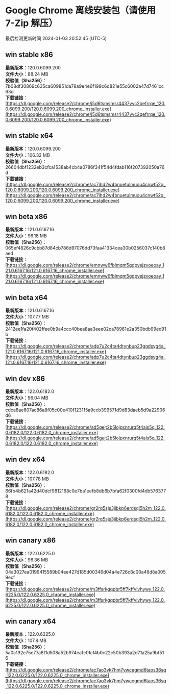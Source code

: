 # Google Chrome 离线安装包（请使用 7-Zip 解压）
最后检测更新时间
2024-01-03 20:52:45 (UTC-5)

## win stable x86
**最新版本**：120.0.6099.200  
**文件大小**：88.24 MB  
**校验值（Sha256）**：7b08df30869c635ca609851da78a9e4e6f199c6d821e55c6002a47d7461cc63d  
**下载链接**：[https://dl.google.com/release2/chrome/j5d6tsmsmsr4437yvc2qefrrqe_120.0.6099.200/120.0.6099.200_chrome_installer.exe](https://dl.google.com/release2/chrome/j5d6tsmsmsr4437yvc2qefrrqe_120.0.6099.200/120.0.6099.200_chrome_installer.exe)  

## win stable x64
**最新版本**：120.0.6099.200  
**文件大小**：106.32 MB  
**校验值（Sha256）**：26604dbf1232eb3cfca1538ab4cb4a0786f341f54d4fdab116f207392050a76d  
**下载链接**：[https://dl.google.com/release2/chrome/ac7jhd2w4bnuetulmuou4cnwt52q_120.0.6099.200/120.0.6099.200_chrome_installer.exe](https://dl.google.com/release2/chrome/ac7jhd2w4bnuetulmuou4cnwt52q_120.0.6099.200/120.0.6099.200_chrome_installer.exe)  

## win beta x86
**最新版本**：121.0.6167.16  
**文件大小**：96.18 MB  
**校验值（Sha256）**：065ef4826c9cbb87d84cb786d97076dd73faa41334cea30b0256037c140b8aed  
**下载链接**：[https://dl.google.com/release2/chrome/emnww6fblmqm5gdpyejzvoeoay_121.0.6167.16/121.0.6167.16_chrome_installer.exe](https://dl.google.com/release2/chrome/emnww6fblmqm5gdpyejzvoeoay_121.0.6167.16/121.0.6167.16_chrome_installer.exe)  

## win beta x64
**最新版本**：121.0.6167.16  
**文件大小**：107.77 MB  
**校验值（Sha256）**：2412ee1fa20f402ffee0b9a4ccc40bea8aa3eee02ca78961e2a350bdb99ed91b  
**下载链接**：[https://dl.google.com/release2/chrome/adp7u2c4ta4dtynbup23ggdsyg4a_121.0.6167.16/121.0.6167.16_chrome_installer.exe](https://dl.google.com/release2/chrome/adp7u2c4ta4dtynbup23ggdsyg4a_121.0.6167.16/121.0.6167.16_chrome_installer.exe)  

## win dev x86
**最新版本**：122.0.6182.0  
**文件大小**：96.04 MB  
**校验值（Sha256）**：cdca8ae607ac86a8f05c00e410f123115a9ccb399571d9d83daeb5d9a22906d6  
**下载链接**：[https://dl.google.com/release2/chrome/ad5gejt2b5lojpxnrurq5t4ais5q_122.0.6182.0/122.0.6182.0_chrome_installer.exe](https://dl.google.com/release2/chrome/ad5gejt2b5lojpxnrurq5t4ais5q_122.0.6182.0/122.0.6182.0_chrome_installer.exe)  

## win dev x64
**最新版本**：122.0.6182.0  
**文件大小**：107.78 MB  
**校验值（Sha256）**：66fb4b621a42d40dcf9812168c0e7ba1eefb8db6b7bfa62f0300fd4db5763778  
**下载链接**：[https://dl.google.com/release2/chrome/gr2rq5sjs3jibkp6erdsqi5h2m_122.0.6182.0/122.0.6182.0_chrome_installer.exe](https://dl.google.com/release2/chrome/gr2rq5sjs3jibkp6erdsqi5h2m_122.0.6182.0/122.0.6182.0_chrome_installer.exe)  

## win canary x86
**最新版本**：122.0.6225.0  
**文件大小**：96.36 MB  
**校验值（Sha256）**：04a3027ea0199415589b04ee427d185d00346d04a4e726c8c00a46d8a0059ecf  
**下载链接**：[https://dl.google.com/release2/chrome/m3ffsrkgqpbr5ff7kffvlvhywy_122.0.6225.0/122.0.6225.0_chrome_installer.exe](https://dl.google.com/release2/chrome/m3ffsrkgqpbr5ff7kffvlvhywy_122.0.6225.0/122.0.6225.0_chrome_installer.exe)  

## win canary x64
**最新版本**：122.0.6225.0  
**文件大小**：107.8 MB  
**校验值（Sha256）**：5a0c192e75e77a8f1d508a52b974ea1e0fcf4b0c22c50b393a2d71a25a9bf516  
**下载链接**：[https://dl.google.com/release2/chrome/ac7ao3vk7hm7ywcegmd6taos36sq_122.0.6225.0/122.0.6225.0_chrome_installer.exe](https://dl.google.com/release2/chrome/ac7ao3vk7hm7ywcegmd6taos36sq_122.0.6225.0/122.0.6225.0_chrome_installer.exe)  

